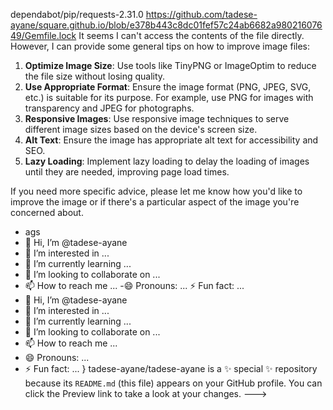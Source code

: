 dependabot/pip/requests-2.31.0
https://github.com/tadese-ayane/square.github.io/blob/e378b443c8dc01fef57c24ab6682a98021607649/Gemfile.lock
It seems I can't access the contents of the file directly. However, I can provide some general tips on how to improve image files:

1. **Optimize Image Size**: Use tools like TinyPNG or ImageOptim to reduce the file size without losing quality.
2. **Use Appropriate Format**: Ensure the image format (PNG, JPEG, SVG, etc.) is suitable for its purpose. For example, use PNG for images with transparency and JPEG for photographs.
3. **Responsive Images**: Use responsive image techniques to serve different image sizes based on the device's screen size.
4. **Alt Text**: Ensure the image has appropriate alt text for accessibility and SEO.
5. **Lazy Loading**: Implement lazy loading to delay the loading of images until they are needed, improving page load times.

If you need more specific advice, please let me know how you'd like to improve the image or if there's a particular aspect of the image you're concerned about.
  - ags
- 👋 Hi, I’m @tadese-ayane
- 👀 I’m interested in ...
- 🌱 I’m currently learning ...
- 💞️ I’m looking to collaborate on ...
- 📫 How to reach me ...
-😄 Pronouns: ...
⚡ Fun fact: ...
- 👋 Hi, I’m @tadese-ayane
- 👀 I’m interested in ...
- 🌱 I’m currently learning ...
- 💞️ I’m looking to collaborate on ...
- 📫 How to reach me ...
- 😄 Pronouns: ...
- ⚡ Fun fact: ...
}
tadese-ayane/tadese-ayane is a ✨ special ✨ repository because its `README.md` (this file) appears on your GitHub profile.
You can click the Preview link to take a look at your changes.
--->
